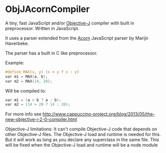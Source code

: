 ObjJAcornCompiler
=================

A tiny, fast JavaScript and/or [Objective-J][objj] compiler with built in preprocessor. Written in JavaScript.

[objj]: http://www.cappuccino-project.org/learn/objective-j.html

It uses a parser extended from the [Acorn][objj-acorn] JavaScript parser by Marijn Haverbeke.

[objj-acorn]: https://github.com/mrcarlberg/acorn

The parser has a built in C like preprocessor.

Example:
```c
#define MAX(x, y) (x > y ? x : y)
var m1 = MAX(a, b);
var m2 = MAX(14, 20);
```
Will be compiled to:
```c
var m1 = (a > b ? a : b);
var m2 = (14 > 20 ? 14 : 20);
```
For more info see http://www.cappuccino-project.org/blog/2013/05/the-new-objective-j-2-0-compiler.html

Objective-J limitations:
It can't compile Objective-J code that depends on other Objective-J files. The Objective-J load and
runtime is needed for this. But it will work as long as you declare any superclass in the same file.
This will be fixed when the Objective-J load and runtime will be a node module